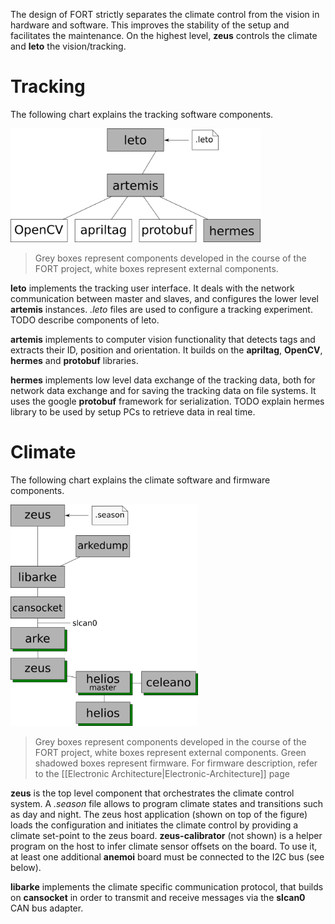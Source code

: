 The design of FORT strictly separates the climate control from the vision in hardware and software. This improves the stability of the setup and facilitates the maintenance. On the highest level, **zeus** controls the climate and **leto** the vision/tracking.

# Tracking
The following chart explains the tracking software components.

<img alt="Tracking network" src="https://github.com/formicidae-tracker/documentation/raw/master/images/sw_structure_vision.png" width="400" />

> Grey boxes represent components developed in the course of the FORT project, white boxes represent external components.

**leto** implements the tracking user interface. It deals with the network communication between master and slaves, and configures the lower level **artemis** instances. *.leto* files are used to configure a tracking experiment. TODO describe components of leto.

**artemis** implements to computer vision functionality that detects tags and extracts their ID, position and orientation. It builds on the **apriltag**, **OpenCV**, **hermes** and **protobuf** libraries.

**hermes** implements low level data exchange of the tracking data, both for network data exchange and for saving the tracking data on file systems. It uses the google **protobuf** framework for serialization. TODO explain hermes library to be used by setup PCs to retrieve data in real time.

# Climate
The following chart explains the climate software and firmware components.

<img alt="Tracking network" src="https://github.com/formicidae-tracker/documentation/raw/master/images/swfw_structure_climate.png" width="300" />

> Grey boxes represent components developed in the course of the FORT project, white boxes represent external components. Green shadowed boxes represent firmware. For firmware description, refer to the [[Electronic Architecture|Electronic-Architecture]] page

**zeus** is the top level component that orchestrates the climate control system. A *.season* file allows to program climate states and transitions such as day and night. The zeus host application (shown on top of the figure) loads the configuration and initiates the climate control by providing a climate set-point to the zeus board. **zeus-calibrator** (not shown) is a helper program on the host to infer climate sensor offsets on the board. To use it, at least one additional **anemoi** board must be connected to the I2C bus (see below).

**libarke** implements the climate specific communication protocol, that builds on **cansocket** in order to transmit and receive messages via the **slcan0** CAN bus adapter.
